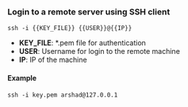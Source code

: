 ### Login to a remote server using SSH client


`ssh -i {{KEY_FILE}} {{USER}}@{{IP}}`


- <b>KEY_FILE</b>: *.pem file for authentication
- <b>USER</b>: Username for login to the remote machine
- <b>IP</b>: IP of the machine

#### Example

`ssh -i key.pem arshad@127.0.0.1`
